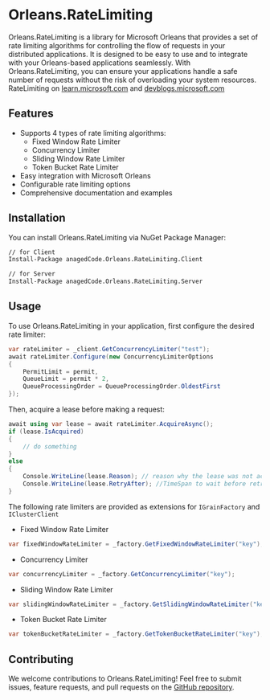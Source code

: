 # Orleans.RateLimiting

Orleans.RateLimiting is a library for Microsoft Orleans that provides a set of rate limiting algorithms for controlling
the flow of requests in your distributed applications.
It is designed to be easy to use and to integrate with your Orleans-based applications seamlessly.
With Orleans.RateLimiting, you can ensure your applications handle a safe number of requests without the risk of
overloading your system resources.
RateLimiting
on [learn.microsoft.com](https://learn.microsoft.com/en-us/aspnet/core/performance/rate-limit?view=aspnetcore-7.0)
and [devblogs.microsoft.com](https://devblogs.microsoft.com/dotnet/announcing-rate-limiting-for-dotnet/)

## Features

- Supports 4 types of rate limiting algorithms:
    - Fixed Window Rate Limiter
    - Concurrency Limiter
    - Sliding Window Rate Limiter
    - Token Bucket Rate Limiter
- Easy integration with Microsoft Orleans
- Configurable rate limiting options
- Comprehensive documentation and examples

## Installation

You can install Orleans.RateLimiting via NuGet Package Manager:

```sh
// for Client
Install-Package anagedCode.Orleans.RateLimiting.Client
```

```sh
// for Server
Install-Package anagedCode.Orleans.RateLimiting.Server
```

## Usage

To use Orleans.RateLimiting in your application, first configure the desired rate limiter:

```csharp
var rateLimiter = _client.GetConcurrencyLimiter("test");
await rateLimiter.Configure(new ConcurrencyLimiterOptions
{
    PermitLimit = permit,
    QueueLimit = permit * 2,
    QueueProcessingOrder = QueueProcessingOrder.OldestFirst
});
```

Then, acquire a lease before making a request:

```csharp
await using var lease = await rateLimiter.AcquireAsync();
if (lease.IsAcquired)
{
    // do something
}
else
{
    Console.WriteLine(lease.Reason); // reason why the lease was not acquired
    Console.WriteLine(lease.RetryAfter); //TimeSpan to wait before retrying
}
```

The following rate limiters are provided as extensions for `IGrainFactory` and `IClusterClient`

- Fixed Window Rate Limiter

```csharp
var fixedWindowRateLimiter = _factory.GetFixedWindowRateLimiter("key");
```

- Concurrency Limiter

```csharp
var concurrencyLimiter = _factory.GetConcurrencyLimiter("key");
```

- Sliding Window Rate Limiter

```csharp
var slidingWindowRateLimiter = _factory.GetSlidingWindowRateLimiter("key");
```

- Token Bucket Rate Limiter

```csharp
var tokenBucketRateLimiter = _factory.GetTokenBucketRateLimiter("key");
```

## Contributing

We welcome contributions to Orleans.RateLimiting!
Feel free to submit issues, feature requests, and pull requests on
the [GitHub repository](https://github.com/yourusername/Orleans.RateLimiter).
